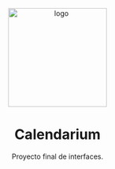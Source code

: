 
<div align="center">


  <img src="assets/logo.png" alt="logo" width="200" height="auto" />
  <h1>Calendarium</h1>
  
  <p>
    Proyecto final de interfaces.
  </p>
 
